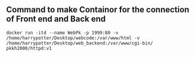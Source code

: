 ## Command to make Containor for the connection of Front end and Back end 

```
docker run -itd --name WebPk -p 1999:80 -v  /home/harrypotter/Desktop/webcode:/var/www/html -v /home/harrypotter/Desktop/web_backend:/var/www/cgi-bin/ pkkh2000/httpd:v1
```
